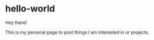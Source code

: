 # hello-world

Hey there! 

This is my personal page to post things I am interested in or projects. 
